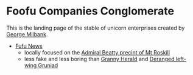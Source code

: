 # Foofu Companies Conglomerate

This is the landing page of the stable of unicorn enterprises created by [George Milbank](https://github.com/GeorgeMilbank/GeorgeMilbank). 

- [Fufu News](https://www.foofu.link/fufunews)
  - locally focused on the [Admiral Beatty precint of Mt Roskill](https://www.google.com/maps/place/Admiral+Beatty+Avenue,+Mount+Roskill,+Auckland+1041/@-36.8993581,174.7382121,337m/data=!3m1!1e3!4m6!3m5!1s0x6d0d465cfc15dff5:0x607c81cf41ea0cee!8m2!3d-36.8993731!4d174.7394969!16s%2Fg%2F1v2pqd8f?entry=ttu)  
  - less fake and less boring than [Granny Herald](https://www.nzherald.co.nz/) and [Deranged left-wing Gruniad](https://www.theguardian.com/international)



